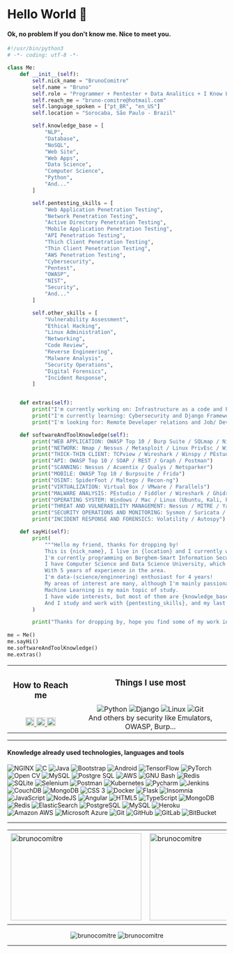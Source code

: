 # Hello World 👋

#### Ok, no problem If you don't know me. Nice to meet you.

```python
#!/usr/bin/python3
# -*- coding: utf-8 -*-

class Me:
    def __init__(self):
        self.nick_name = "BrunoComitre"
        self.name = "Bruno"
        self.role = "Programmer + Pentester + Data Analitics + I Know La"
        self.reach_me = "bruno-comitre@hotmail.com"
        self.language_spoken = ["pt_BR", "en_US"]
        self.location = "Sorocaba, São Paulo - Brazil"

        self.knowledge_base = [
            "NLP",
            "Database",
            "NoSQL",
            "Web Site",
            "Web Apps",
            "Data Science",
            "Computer Science",
            "Python",
            "And..."
        ]

        self.pentesting_skills = [
            "Web Application Penetration Testing",
            "Network Penetration Testing",
            "Active Directory Penetration Testing",
            "Mobile Application Penetration Testing",
            "API Penetration Testing",
            "Thich Client Penetration Testing",
            "Thin Client Penetration Testing",
            "AWS Penetration Testing",
            "Cybersecurity",
            "Pentest",
            "OWASP",
            "NIST",
            "Security",
            "And..."
        ]

        self.other_skills = [
            "Vulnerability Assessment",
            "Ethical Hacking",
            "Linux Administration",
            "Networking",
            "Code Review",
            "Reverse Engineering",
            "Malware Analysis",
            "Security Operations",
            "Digital Forensics",
            "Incident Response",
        ]  


    def extras(self):
        print("I'm currently working on: Infrastructure as a code and Python for Web development and Pentest Tools.")
        print("I'm currently learning: Cybersecurity and Django Framework.")
        print("I'm looking for: Remote Developer relations and Job/ Developer Community / Cyber Internships.")

    def softwareAndToolKnowledge(self):
        print("WEB APPLICATION: OWASP Top 10 / Burp Suite / SQLmap / Nikto / Dirb")
        print("NETWORK: Nmap / Nessus / Metasploit / Linux PrivEsc / Windows PrivEsc")
        print("THICK-THIN CLIENT: TCPview / Wireshark / Winspy / PEstudio")
        print("API: OWASP Top 10 / SOAP / REST / Graph / Postman")
        print("SCANNING: Nessus / Acuentix / Qualys / Netsparker")
        print("MOBILE: OWASP Top 10 / Burpsuite / Frida")
        print("OSINT: SpiderFoot / Maltego / Recon-ng")
        print("VIRTUALIZATION: Virtual Box / VMware / Parallels")
        print("MALWARE ANALYSIS: PEstudio / Fiddler / Wireshark / Ghidra / Remnux")
        print("OPERATING SYSTEM: Windows / Mac / Linux (Ubuntu, Kali, Parrot, Suse)")
        print("THREAT AND VULNERABILITY MANAGEMENT: Nessus / MITRE / Yara / ISAC / MISP")
        print("SECURITY OPERATIONS AND MONITORING: Sysmon / Suricata / Splunk / OpenEDR")
        print("INCIDENT RESPONSE AND FORENSICS: Volatility / Autospy")

    def sayHi(self):
        print(
            """Hello my friend, thanks for dropping by!
            This is {nick_name}, I live in {location} and I currently work remotely. I am a {role}.
            I'm currently programming on Berghem-Smart Information Security with backend developer using Python and Javascript.
            I have Computer Science and Data Science University, which can add to the field of development.
            With 5 years of experience in the area.
            I'm data-(science/enginnering) enthusiast for 4 years!
            My areas of interest are many, although I'm mainly passionate about science of theoretical theory and artificial intelligence;
            Machine Learning is my main topic of study.
            I have wide interests, but most of them are {knowledge_base}.
            And I study and work with {pentesting_skills}, and my last the {other_skills}."""
        )

        print("Thanks for dropping by, hope you find some of my work interesting.")
        
me = Me()
me.sayHi()
me.softwareAndToolKnowledge()
me.extras()
```

  <table align="center">
    <tr align="center">
        <td>
            <h3>How to Reach me</h3>
            <br/>
            <a href="https://www.linkedin.com/in/brunocomitre/">
                <img height="20" src="https://img.shields.io/badge/brunocomitre-0077B5?style=for-the-badge&logo=linkedin&logoColor=white" alt="brunocomitre" />
            </a>
            <a href="@TheComitre#4033">
                <img height="20" src="https://img.shields.io/badge/brunocomitre-7289DA?style=for-the-badge&logo=discord&logoColor=white" alt="brunocomitre" />
            </a>
            <a href="https://dev.to/thecomitre">
                <img height="20" src="https://img.shields.io/badge/thecomitre-0A0A0A?style=for-the-badge&logo=devdotto&logoColor=white&link=https://dev.to/thecomitre" alt="brunocomitre" />
            </a>
        </td>
        <td>
            <h3>Things I use most</h3>
            <br/>
              <img src="https://img.shields.io/badge/Python-3776AB?style=flat-square&logo=python&logoColor=white" alt="Python">
              <img src="https://img.shields.io/badge/Django-092E20?style=flat-square&logo=django&logoColor=white" alt="Django">
              <img src="https://img.shields.io/badge/Linux-FCC624?style=flat-square&logo=linux&logoColor=white" alt="Linux">
              <img src="https://img.shields.io/badge/-Git-F05032?style=flat-square&logo=git&logoColor=white" alt="Git">
              <br/>
              And others by security like Emulators, OWASP, Burp...
        </td>
    </tr> 
  </table>

***

#### Knowledge already used technologies, languages and tools

<p>
  <img src="https://img.shields.io/badge/NGINX-009639?style=flat-square&logo=nginx&logoColor=white" alt="NGINX"> 
  <img src="https://img.shields.io/badge/C-A8B9CC?style=flat-square&logo=c&logoColor=white" alt="C">
  <img src="https://img.shields.io/badge/Java-007396?style=flat-square&logo=java&logoColor=white" alt="Java">
  <img src="https://img.shields.io/badge/Bootstrap-7952B3?style=flat-square&logo=bootstrap&logoColor=white" alt="Bootstrap">
  <img src="https://img.shields.io/badge/Android-3DDC84?style=flat-square&logo=android&logoColor=white" alt="Android">
  <img src="https://img.shields.io/badge/TensorFlow-FF6F00?style=flat-square&logo=tensorflow&logoColor=white" alt="TensorFlow">
  <img src="https://img.shields.io/badge/PyTorch-EE4C2C?style=flat-square&logo=pytorch&logoColor=white" alt="PyTorch">
  <img src="https://img.shields.io/badge/OpenCV-5C3EE8?style=flat-square&logo=opencv&logoColor=white" alt="Open CV">
  <img src="https://img.shields.io/badge/MySQL-4479A1?style=flat-square&logo=mysql&logoColor=white" alt="MySQL">
  <img src="https://img.shields.io/badge/PostgreSQL-336791?style=flat-square&logo=postgresql&logoColor=white" alt="Postgre SQL">
  <img src="https://img.shields.io/badge/AWS-232F3E?style=flat-square&logo=amazon-aws&logoColor=white" alt="AWS">
  <img src="https://img.shields.io/badge/Bash-4EAA25?style=flat-square&logo=gnu-bash&logoColor=white" alt="GNU Bash">
  <img src="https://img.shields.io/badge/Redis-DC382D?style=flat-square&logo=redis&logoColor=white" alt="Redis">
  <img src="https://img.shields.io/badge/SQLite-003B57?style=flat-square&logo=sqlite&logoColor=white" alt="SQLite">
  <img src="https://img.shields.io/badge/Selenium-43B02A?style=flat-square&logo=selenium&logoColor=white" alt="Selenium">
  <img src="https://img.shields.io/badge/Postman-FF6C37?style=flat-square&logo=postman&logoColor=white" alt="Postman">
  <img src="https://img.shields.io/badge/Kubernetes-2F72D8?style=flat-square&logo=kubernetes&logoColor=white" alt="Kubernetes">
  <img src="https://img.shields.io/badge/Pycharm-1DCE8A?style=flat-square&logo=pycharm&logoColor=white" alt="Pycharm">
  <img src="https://img.shields.io/badge/Jenkins-C3382E?style=flat-square&logo=jenkins&logoColor=white" alt="Jenkins">
  <img src="https://img.shields.io/badge/CouchDB-DC2428?style=flat-square&logo=couchdb&logoColor=white" alt="CouchDB">
  <img src="https://img.shields.io/badge/-MongoDB-13aa52?style=flat-square&logo=mongodb&logoColor=white" alt="MongoDB">
  <img src="https://img.shields.io/badge/CSS3-1572B6?style=flat-square&logo=css3&logoColor=white" alt="CSS 3">
  <img src="https://img.shields.io/badge/-Docker-46a2f1?style=flat-square&logo=docker&logoColor=white" alt="Docker">
  <img src="https://img.shields.io/badge/Flask-000000?style=flat-square&logo=flask&logoColor=white" alt="Flask">
  <img src="https://img.shields.io/badge/-Insomnia-5849BE?style=flat-square&logo=insomnia&logoColor=white" alt="Insomnia">
  <img src="https://img.shields.io/badge/-JavaScript-black?style=flat-square&logo=javascript&logoColor=white" alt="JavaScript">
  <img src="https://img.shields.io/badge/-Nodejs-black?style=flat-square&logo=Node.js&logoColor=white" alt="NodeJS">
  <img src="https://img.shields.io/badge/-Angular-black?style=flat-square&logo=angular&logoColor=white" alt="Angular">
  <img src="https://img.shields.io/badge/-HTML5-E34F26?style=flat-square&logo=html5&logoColor=white&logoColor=white" alt="HTML5">
  <img src="https://img.shields.io/badge/-TypeScript-black?style=flat-square&logo=typescript&logoColor=white" alt="TypeScript">
  <img src="https://img.shields.io/badge/-MongoDB-black?style=flat-square&logo=mongodb&logoColor=white" alt="MongoDB">
  <img src="https://img.shields.io/badge/-Redis-black?style=flat-square&logo=Redis&logoColor=white" alt="Redis">
  <img src="https://img.shields.io/badge/-ElasticSearch-black?style=flat-square&logo=elasticsearch&logoColor=white" alt="ElasticSearch">
  <img src="https://img.shields.io/badge/-PostgreSQL-black?style=flat-square&logo=postgresql&logoColor=white" alt="PostgreSQL">
  <img src="https://img.shields.io/badge/-MySQL-black?style=flat-square&logo=mysql&logoColor=white" alt="MySQL">
  <img src="https://img.shields.io/badge/-Heroku-black?style=flat-square&logo=heroku&logoColor=white" alt="Heroku">
  <img src="https://img.shields.io/badge/Amazon%20AWS-black?style=flat-square&logo=amazon-aws&logoColor=white" alt="Amazon AWS">
  <img src="https://img.shields.io/badge/Microsoft%20Azure-black?style=flat-square&logo=microsoft-azure&logoColor=white" alt="Microsoft Azure">
  <img src="https://img.shields.io/badge/-Git-black?style=flat-square&logo=git&logoColor=white" alt="Git">
  <img src="https://img.shields.io/badge/-GitHub-black?style=flat-square&logo=github&logoColor=white" alt="GitHub">
  <img src="https://img.shields.io/badge/-GitLab-black?style=flat-square&logo=gitlab&logoColor=white" alt="GitLab">
  <img src="https://img.shields.io/badge/-BitBucket-black?style=flat-square&logo=bitbucket&logoColor=white" alt="BitBucket">
</p>

***

<center>
  <table>
    <tr>
        <td><img width="300px" height="200px" align="left" src="https://github-readme-stats.vercel.app/api?username=BrunoComitre&show_icons=true&theme=gotham&count_private=true" alt="brunocomitre" /></td>
        <td><img width="300px" height="200px" align="left" src="https://github-readme-stats.vercel.app/api/top-langs/?username=BrunoComitre&hide=html&layout=compact&show_icons=true&theme=gotham" alt="brunocomitre" /></td>
        <td><img width="300px" height="210px" align="left" src="https://github-readme-streak-stats.herokuapp.com?user=BrunoComitre&theme=gotham" /></td>
    </tr> 
  </table>
</center>

<p align="center">
  <img src="https://img.shields.io/badge/license-MIT-green" alt="brunocomitre" />
  <img src="https://komarev.com/ghpvc/?username=BrunoComitre" alt="brunocomitre" />
</p>

***
